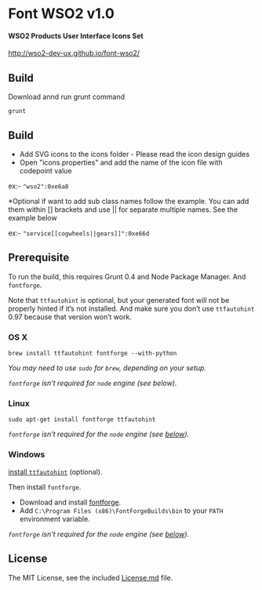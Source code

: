 # Font WSO2 v1.0

#### WSO2 Products User Interface Icons Set
http://wso2-dev-ux.github.io/font-wso2/

## Build

Download annd run grunt command
```
grunt
```
## Build

* Add SVG icons to the icons folder - Please read the icon design guides
* Open "icons.properties" and add the name of the icon file with codepoint value

ex:- `"wso2":0xe6a8`

*Optional if want to add sub class names follow the example. You can add them within [] brackets and use || for separate multiple names. See the example below

ex:- `"service[[cogwheels||gears]]":0xe66d`

## Prerequisite

To run the build, this requires Grunt 0.4 and Node Package Manager. And `fontforge`.

Note that `ttfautohint` is optional, 
but your generated font will not be properly hinted if it’s not installed. And make sure you don’t use `ttfautohint` 0.97 because that version won’t work.

### OS X

```
brew install ttfautohint fontforge --with-python
```

*You may need to use `sudo` for `brew`, depending on your setup.*

*`fontforge` isn’t required for `node` engine (see below).*

### Linux

```
sudo apt-get install fontforge ttfautohint
```

*`fontforge` isn’t required for the `node` engine (see [below](#available-engines)).*

### Windows

[install `ttfautohint`](http://www.freetype.org/ttfautohint/#download) (optional).

Then install `fontforge`.
* Download and install [fontforge](http://fontforge.github.io/en-US/downloads/windows/).
* Add `C:\Program Files (x86)\FontForgeBuilds\bin` to your `PATH` environment variable.

*`fontforge` isn’t required for the `node` engine (see [below](#available-engines)).*

## License

The MIT License, see the included [License.md](License.md) file.